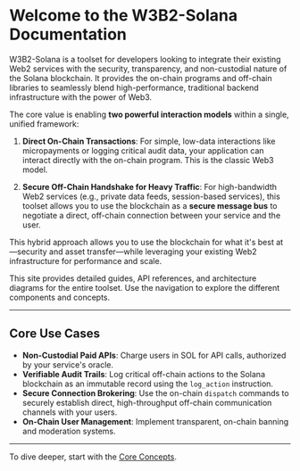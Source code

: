 # Welcome to the W3B2-Solana Documentation

W3B2-Solana is a toolset for developers looking to integrate their existing Web2 services with the security, transparency, and non-custodial nature of the Solana blockchain. It provides the on-chain programs and off-chain libraries to seamlessly blend high-performance, traditional backend infrastructure with the power of Web3.

The core value is enabling **two powerful interaction models** within a single, unified framework:

1.  **Direct On-Chain Transactions**: For simple, low-data interactions like micropayments or logging critical audit data, your application can interact directly with the on-chain program. This is the classic Web3 model.

2.  **Secure Off-Chain Handshake for Heavy Traffic**: For high-bandwidth Web2 services (e.g., private data feeds, session-based services), this toolset allows you to use the blockchain as a **secure message bus** to negotiate a direct, off-chain connection between your service and the user.

This hybrid approach allows you to use the blockchain for what it's best at—security and asset transfer—while leveraging your existing Web2 infrastructure for performance and scale.

This site provides detailed guides, API references, and architecture diagrams for the entire toolset. Use the navigation to explore the different components and concepts.

---

## Core Use Cases

-   **Non-Custodial Paid APIs**: Charge users in SOL for API calls, authorized by your service's oracle.
-   **Verifiable Audit Trails**: Log critical off-chain actions to the Solana blockchain as an immutable record using the `log_action` instruction.
-   **Secure Connection Brokering**: Use the on-chain `dispatch` commands to securely establish direct, high-throughput off-chain communication channels with your users.
-   **On-Chain User Management**: Implement transparent, on-chain banning and moderation systems.

---

To dive deeper, start with the [Core Concepts](architecture/concepts.md).
